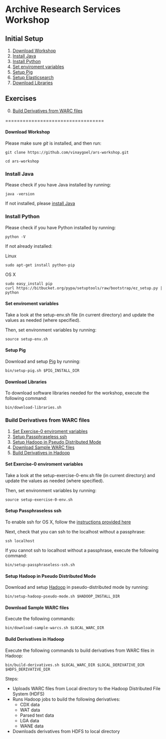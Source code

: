Archive Research Services Workshop
==================================

## Initial Setup

1. [Download Workshop](#download-workshop)
2. [Install Java](#install-java)
3. [Install Python](#install-python)
4. [Set enviroment variables](#set-enviroment-variables)
5. [Setup Pig](#setup-pig)
6. [Setup Elasticsearch](#setup-elasticsearch)
7. [Download Libraries](#download-libraries)

## Exercises

0. [Build Derivatives from WARC files](#build-derivatives-from-warc-files)


==================================

#### Download Workshop ####

Please make sure *git* is installed, and then run:

```
git clone https://github.com/vinaygoel/ars-workshop.git

cd ars-workshop
```

### Install Java ####

Please check if you have Java installed by running:

```
java -version
```

If not installed, please [install Java](https://www.java.com/en/download/help/download_options.xml)

### Install Python ####

Please check if you have Python installed by running:

```
python -V
```

If not already installed:

Linux

```
sudo apt-get install python-pip
```

OS X

```
sudo easy_install pip
curl https://bitbucket.org/pypa/setuptools/raw/bootstrap/ez_setup.py | python
```

#### Set enviroment variables ####

Take a look at the setup-env.sh file (in current directory) and update the values as needed (where specified).

Then, set environment variables by running:

```
source setup-env.sh
```

#### Setup Pig ####

Download and setup [Pig](http://pig.apache.org/) by running:

```
bin/setup-pig.sh $PIG_INSTALL_DIR
```

#### Download Libraries ####

To download software libraries needed for the workshop, execute the following command:

```
bin/download-libraries.sh
```

### Build Derivatives from WARC files ###

1. [Set Exercise-0 enviroment variables](#set-exercise-0-enviroment-variables)
2. [Setup Passphraseless ssh](#setup-passphraseless-ssh)
3. [Setup Hadoop in Pseudo Distributed Mode](#setup-hadoop-in-pseudo-mode)
4. [Download Sample WARC files](#download-sample-warc-files)
5. [Build Derivatives in Hadoop](#build-derivatives-in-hadoop)

#### Set Exercise-0 enviroment variables ####

Take a look at the setup-exercise-0-env.sh file (in current directory) and update the values as needed (where specified).

Then, set environment variables by running:

```
source setup-exercise-0-env.sh
```

#### Setup Passphraseless ssh ####

To enable ssh for OS X, follow the [instructions provided here](http://bluishcoder.co.nz/articles/mac-ssh.html)

Next, check that you can ssh to the localhost without a passphrase:

```
ssh localhost
```

If you cannot ssh to localhost without a passphrase, execute the following command:

```
bin/setup-passphraseless-ssh.sh
```  

#### Setup Hadoop in Pseudo Distributed Mode ####

Download and setup [Hadoop](http://hadoop.apache.org/) in pseudo-distributed mode by running:

```
bin/setup-hadoop-pseudo-mode.sh $HADOOP_INSTALL_DIR
```

#### Download Sample WARC files ####

Execute the following commands:

```
bin/download-sample-warcs.sh $LOCAL_WARC_DIR
```

#### Build Derivatives in Hadoop ####

Execute the following commands to build derivatives from WARC files in Hadoop:

```
bin/build-derivatives.sh $LOCAL_WARC_DIR $LOCAL_DERIVATIVE_DIR $HDFS_DERIVATIVE_DIR
```
Steps:
* Uploads WARC files from Local directory to the Hadoop Distributed File System (HDFS)
* Runs Hadoop jobs to build the following derivatives:
  * CDX data
  * WAT data
  * Parsed text data
  * LGA data
  * WANE data
* Downloads derivatives from HDFS to local directory
